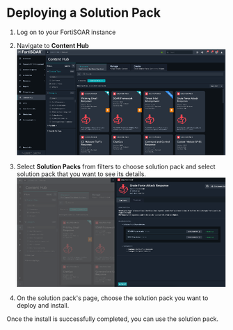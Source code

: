 # Deploying a Solution Pack

1. Log on to your FortiSOAR instance
2. Navigate to **Content Hub** 
   ![content-hub navigation menu](media/content-hub.png)
3. Select **Solution Packs** from filters to choose solution pack and select solution pack that you want to see its details.
   ![content-hub sp details](media/sp-details.png)  

2. On the solution pack's page, choose the solution pack you want to deploy and install.

Once the install is successfully completed, you can use the solution pack.

